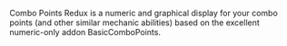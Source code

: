 Combo Points Redux is a numeric and graphical display for your combo points (and other similar mechanic abilities) based on the excellent numeric-only addon BasicComboPoints.